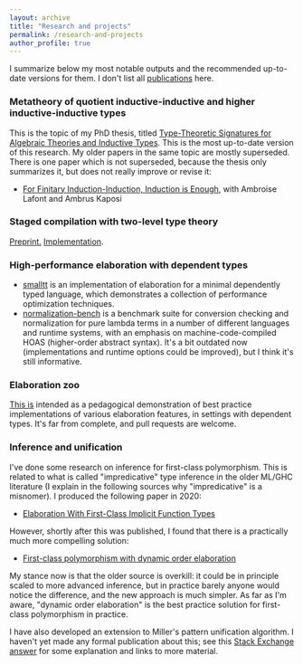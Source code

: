 ```yaml
---
layout: archive
title: "Research and projects"
permalink: /research-and-projects
author_profile: true
---
```


I summarize below my most notable outputs and the recommended up-to-date
versions for them. I don't list all [publications](/publications) here.

### Metatheory of quotient inductive-inductive and higher inductive-inductive types

This is the topic of my PhD thesis, titled [Type-Theoretic Signatures for
Algebraic Theories and Inductive Types](pdfs/phdthesis_compact.pdf). This is the most
up-to-date version of this research. My older papers in the same topic are
mostly superseded. There is one paper which is not superseded, because the
thesis only summarizes it, but does not really improve or revise it:

- [For Finitary Induction-Induction, Induction is Enough](https://drops.dagstuhl.de/opus/volltexte/2020/13070/), with
  Ambroise Lafont and Ambrus Kaposi

### Staged compilation with two-level type theory

[Preprint.](pdfs/2ltt.pdf) [Implementation](https://github.com/AndrasKovacs/staged).

### High-performance elaboration with dependent types

- [smalltt](https://github.com/AndrasKovacs/smalltt) is an implementation of
  elaboration for a minimal dependently typed language, which demonstrates a
  collection of performance optimization techniques.
- [normalization-bench](https://github.com/AndrasKovacs/normalization-bench) is
  a benchmark suite for conversion checking and normalization for pure lambda
  terms in a number of different languages and runtime systems, with an emphasis
  on machine-code-compiled HOAS (higher-order abstract syntax). It's a bit outdated now
  (implementations and runtime options could be improved), but I think it's
  still informative.

### Elaboration zoo

[This is](https://github.com/AndrasKovacs/elaboration-zoo) intended as a
pedagogical demonstration of best practice implementations of various
elaboration features, in settings with dependent types. It's far from complete,
and pull requests are welcome.

### Inference and unification

I've done some research on inference for first-class polymorphism. This is related to
what is called "impredicative" type inference in the older ML/GHC literature (I
explain in the following sources why "impredicative" is a misnomer). I produced
the following paper in 2020:

- [Elaboration With First-Class Implicit Function Types](https://dl.acm.org/doi/10.1145/3408983)

However, shortly after this was published, I found that there is a practically much more compelling
solution:

- [First-class polymorphism with dynamic order
  elaboration](https://github.com/AndrasKovacs/elaboration-zoo/tree/master/06-first-class-poly)

My stance now is that the older source is overkill: it could be in principle
scaled to more advanced inference, but in practice barely anyone would notice
the difference, and the new approach is much simpler. As far as I'm aware,
"dynamic order elaboration" is the best practice solution for first-class polymorphism
in practice.

I have also developed an extension to Miller's pattern unification algorithm. I
haven't yet made any formal publication about this; see this [Stack Exchange
answer](https://cstheory.stackexchange.com/questions/50914/swapping-arguments-of-variables-in-higher-order-pattern-unification/50918#50918)
for some explanation and links to more material.
